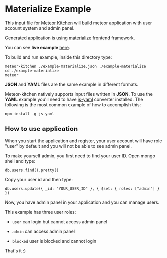 Materialize Example
===================

This input file for <a href="http://www.meteorkitchen.com" target="_blank">Meteor Kitchen</a> will build meteor application with user account system and admin panel.

Generated application is using <a href="http://materializecss.com/" target="_blank">materialize</a> frontend framework.

You can see **live example** <a href="http://generator-materialize.meteor.com" target="_blank">here</a>.

To build and run example, inside this directory type:

```
meteor-kitchen ./example-materialize.json ./example-materialize
cd ./example-materialize
meteor
```

**JSON** and **YAML** files are the same example in different formats.

Meteor-kitchen natively supports input files written in **JSON**. To use the **YAML** example you'll need to have <a href="https://www.npmjs.com/package/yaml-js" target="_blank">js-yaml</a> converter installed. The following is the most common example of how to accomplish this:

```
npm install -g js-yaml
```

How to use application
----------------------

When you start the application and register, your user account will have role "user" by default and you will not be able to see admin panel.

To make yourself admin, you first need to find your user ID. Open mongo shell and type:

```
db.users.find().pretty()
```

Copy your user id and then type:

```
db.users.update({ _id: "YOUR_USER_ID" }, { $set: { roles: ["admin"] } })
```

Now, you have admin panel in your application and you can manage users.

This example has three user roles:

- `user` can login but cannot access admin panel

- `admin` can access admin panel

- `blocked` user is blocked and cannot login

That's it :)
